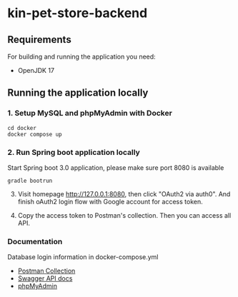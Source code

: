 # kin-pet-store-backend

## Requirements

For building and running the application you need:

- OpenJDK 17

## Running the application locally

### 1. Setup MySQL and phpMyAdmin with Docker

```shell
cd docker
docker compose up
```

### 2. Run Spring boot application locally

Start Spring boot 3.0 application, please make sure port 8080 is available

```shell
gradle bootrun
```

3. Visit homepage http://127.0.0.1:8080, then click "OAuth2 via auth0".
   And finish oAuth2 login flow with Google account for access token.

4. Copy the access token to Postman's collection. Then you can access all API.

### Documentation

Database login information in docker-compose.yml

* [Postman Collection](https://github.com/kit-wwk/kin-pet-store-backend/blob/main/docs/Kin%20Pet%20Store.postman_collection.json)
* [Swagger API docs](http://127.0.0.1:8080/swagger-ui/index.html)
* [phpMyAdmin](http://localhost:8081/)
